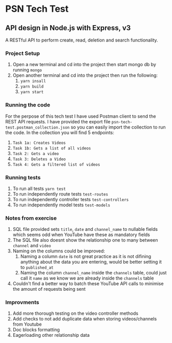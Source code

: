 # PSN Tech Test 
## API design in Node.js with Express, v3

A RESTful API to perform create, read, deletion and search functionality.

### Project Setup

1. Open a new terminal and cd into the project then start mongo db by running `mongo`
2. Open another terminal and cd into the project then run the following:
    1. `yarn insall`
    2. `yarn build`
    3. `yarn start`

### Running the code

For the perpose of this tech test I have used Postman client to send the REST API requests.
I have provided the export file `psn-tech-test.postman_collection.json` so you can easily import the collection to run the code.
In the collection you will find 5 endpoints:
1. `Task 1a: Creates Videos`
2. `Task 1b: Gets a list of all videos`
3. `Task 2: Gets a video`
4. `Task 3: Deletes a Video`
5. `Task 4: Gets a filtered list of videos`

### Running tests

1. To run all tests `yarn test`
2. To run independently route tests `test-routes`
3. To run independently controller tests `test-controllers`
4. To run independently model tests `test-models`

### Notes from exercise

1. SQL file provided sets `title`, `date` and `channel_name` to nullable fields which seems odd when YouTube have these as mandatory fields
2. The SQL file also doesnt show the relationship one to many between `channel` and `video`
3. Naming on the columns could be improved:
    1. Naming a column `date` is not great practice as it is not difining anything about the data you are entering, would be better setting it to `published_at`
    2. Naming the column `channel_name` inside the `channels` table, could just call it `name` as we know we are already inside the `channels` table 
4. Couldn't find a better way to batch these YouTube API calls to minimise the amount of requests being sent

### Improvments
1. Add more thorough testing on the video controller methods
2. Add checks to not add duplicate data when storing videos/channels from Youtube
3. Doc blocks formatting
4. Eagerloading other relationship data
